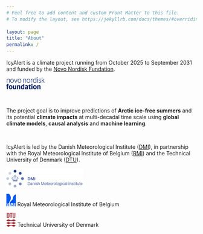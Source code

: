 ```yaml
---
# Feel free to add content and custom Front Matter to this file.
# To modify the layout, see https://jekyllrb.com/docs/themes/#overriding-theme-defaults

layout: page
title: "About"
permalink: /
---
```


IcyAlert is a climate project running from October 2025 to September 2031 and funded by the [Novo Nordisk Fundation](https://novonordiskfonden.dk/en/news/challenge-accepted-new-funding-for-ambitious-projects-within-biomanufacturing-cardiometabolic-diseases-and-artificial-intelligence/).

<img src="/images/NNF_logo.png" height="20%" width="20%">   

&ensp;

The project goal is to improve predictions of **Arctic ice-free summers** and its potential **climate impacts** at multi-decadal time scale using **global climate models**, **causal analysis** and **machine learning**.

&ensp;

IcyAlert is led by the Danish Meteorological Institute ([DMI](http://research.dmi.dk/home/)), in partnership with the Royal Meteorological Institute of Belgium ([RMI](https://climdyn.meteo.be/)) and the Technical University of Denmark ([DTU](https://www.dtu.dk/english/research)).

<img src="/images/dmi_eng.png" height="40%" width="40%">   

<img src="/images/logo_rmicolor.png" height="5%" width="5%"> Royal Meteorological Institute of Belgium

<img src="/images/DTU_Logo.png" height="5%" width="5%"> Technical University of Denmark
